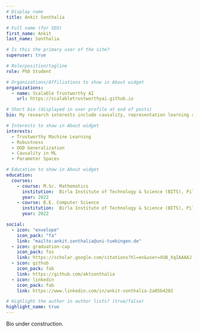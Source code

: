 ```yaml
---
# Display name
title: Ankit Sonthalia

# Full name (for SEO)
first_name: Ankit
last_name: Sonthalia

# Is this the primary user of the site?
superuser: true

# Role/position/tagline
role: PhD Student

# Organizations/Affiliations to show in About widget
organizations:
  - name: Scalable Trustworthy AI
    url: https://scalabletrustworthyai.github.io

# Short bio (displayed in user profile at end of posts)
bio: My research interests include causality, representation learning and OOD generalization.

# Interests to show in About widget
interests:
  - Trustworthy Machine Learning
  - Robustness
  - OOD Generalization 
  - Causality in ML
  - Parameter Spaces

# Education to show in About widget
education:
  courses:
    - course: M.Sc. Mathematics
      institution:  Birla Institute of Technology & Science (BITS), Pilani
      year: 2022
    - course: B.E. Computer Science
      institution:  Birla Institute of Technology & Science (BITS), Pilani
      year: 2022

social:
  - icon: "envelope"
    icon_pack: "fa"
    link: "mailto:ankit.sonthalia@uni-tuebingen.de"
  - icon: graduation-cap 
    icon_pack: fas
    link: https://scholar.google.com/citations?hl=en&user=XUB_XqIAAAAJ
  - icon: github
    icon_pack: fab
    link: https://github.com/aktsonthalia
  - icon: linkedin
    icon_pack: fab
    link: https://www.linkedin.com/in/ankit-sonthalia-2a05b4202

# Highlight the author in author lists? (true/false)
highlight_name: true
---
```


Bio under construction.